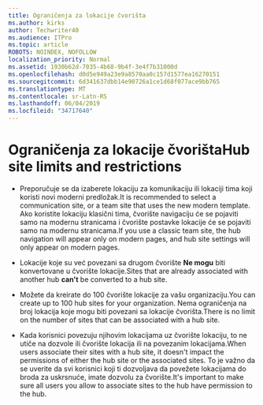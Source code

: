 ```yaml
---
title: Ograničenja za lokacije čvorišta
ms.author: kirks
author: Techwriter40
ms.audience: ITPro
ms.topic: article
ROBOTS: NOINDEX, NOFOLLOW
localization_priority: Normal
ms.assetid: 1930b62d-7035-4b68-9b4f-3e4f7b31000d
ms.openlocfilehash: d0d5e949a23e9a8570aa0c157d1577ea16270151
ms.sourcegitcommit: 6d341637dbb14e90726a1ce1d68f077ace9bb765
ms.translationtype: MT
ms.contentlocale: sr-Latn-RS
ms.lasthandoff: 06/04/2019
ms.locfileid: "34717640"
---
```

# <a name="hub-site-limits-and-restrictions"></a><span data-ttu-id="39b7e-102">Ograničenja za lokacije čvorišta</span><span class="sxs-lookup"><span data-stu-id="39b7e-102">Hub site limits and restrictions</span></span>

- <span data-ttu-id="39b7e-103">Preporučuje se da izaberete lokaciju za komunikaciju ili lokaciji tima koji koristi novi moderni predložak.</span><span class="sxs-lookup"><span data-stu-id="39b7e-103">It is recommended to select a communication site, or a team site that uses the new modern template.</span></span> <span data-ttu-id="39b7e-104">Ako koristite lokaciju klasični tima, čvorište navigaciju će se pojaviti samo na modernu stranicama i čvorište postavke lokacije će se pojaviti samo na modernu stranicama.</span><span class="sxs-lookup"><span data-stu-id="39b7e-104">If you use a classic team site, the hub navigation will appear only on modern pages, and hub site settings will only appear on modern pages.</span></span>

- <span data-ttu-id="39b7e-105">Lokacije koje su već povezani sa drugom čvorište **Ne mogu** biti konvertovane u čvorište lokacije.</span><span class="sxs-lookup"><span data-stu-id="39b7e-105">Sites that are already associated with another hub **can't** be converted to a hub site.</span></span> 

- <span data-ttu-id="39b7e-106">Možete da kreirate do 100 čvorište lokacije za vašu organizaciju.</span><span class="sxs-lookup"><span data-stu-id="39b7e-106">You can create up to 100 hub sites for your organization.</span></span> <span data-ttu-id="39b7e-107">Nema ograničenja na broj lokacija koje mogu biti povezani sa lokacije čvorišta.</span><span class="sxs-lookup"><span data-stu-id="39b7e-107">There is no limit on the number of sites that can be associated with a hub site.</span></span>

- <span data-ttu-id="39b7e-108">Kada korisnici povezuju njihovim lokacijama uz čvorište lokaciju, to ne utiče na dozvole ili čvorište lokacija ili na povezanim lokacijama.</span><span class="sxs-lookup"><span data-stu-id="39b7e-108">When users associate their sites with a hub site, it doesn't impact the permissions of either the hub site or the associated sites.</span></span> <span data-ttu-id="39b7e-109">To je važno da se uverite da svi korisnici koji ti dozvoljava da povežete lokacijama do broda za uskrsnuće, imate dozvolu za čvorište.</span><span class="sxs-lookup"><span data-stu-id="39b7e-109">It's important to make sure all users you allow to associate sites to the hub have permission to the hub.</span></span>



